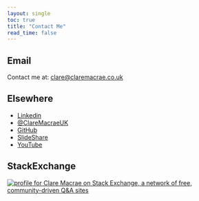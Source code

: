 ```yaml
---
layout: single
toc: true
title: "Contact Me"
read_time: false
---
```


## Email

Contact me at: <clare@claremacrae.co.uk>

## Elsewhere

* [Linkedin](https://www.linkedin.com/in/claremacrae)
* [@ClareMacraeUK](https://twitter.com/ClareMacraeUK)
* [GitHub](https://github.com/claremacrae)
* [SlideShare](https://www.slideshare.net/ClareMacrae)
* [YouTube](http://www.youtube.com/channel/UCNxLq_HrqajGIvPMR63R64A/videos?flow=grid&view=0)

## StackExchange

[![profile for Clare Macrae on Stack Exchange, a network of free,
community-driven Q&A
sites](https://stackexchange.com/users/flair/36582.png "profile for Clare Macrae on Stack Exchange, a network of free, community-driven Q&A sites")](http://stackexchange.com/users/36582/clare-macrae)
